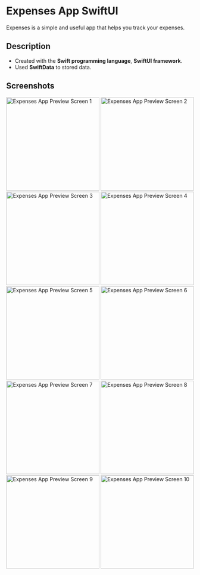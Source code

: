 # Expenses App SwiftUI
Expenses is a simple and useful app that helps you track your expenses.

## Description
- Created with the **Swift programming language**, **SwiftUI framework**.
- Used **SwiftData** to stored data.

## Screenshots
<img width="250" alt="Expenses App Preview Screen 1" src="https://github.com/user-attachments/assets/4c8f7141-537e-445b-aad6-0ac2298f5d37">
<img width="250" alt="Expenses App Preview Screen 2" src="https://github.com/user-attachments/assets/a0a9a650-b870-4722-a67f-5e25993534bd">
<img width="250" alt="Expenses App Preview Screen 3" src="https://github.com/user-attachments/assets/c4d375da-15fb-4682-8157-663ccc164d76">
<img width="250" alt="Expenses App Preview Screen 4" src="https://github.com/user-attachments/assets/d33d962d-db32-46f6-870b-18b744b57d8c">
<img width="250" alt="Expenses App Preview Screen 5" src="https://github.com/user-attachments/assets/6d2b5142-f7b9-4612-9827-c3fed1ee0929">
<img width="250" alt="Expenses App Preview Screen 6" src="https://github.com/user-attachments/assets/c9379470-adf3-464e-88e3-b4e1293baae7">
<img width="250" alt="Expenses App Preview Screen 7" src="https://github.com/user-attachments/assets/f5a9cf24-65ac-413d-b918-af7a6f61f98e">
<img width="250" alt="Expenses App Preview Screen 8" src="https://github.com/user-attachments/assets/b0feddb1-a238-43d6-b5c7-eeeecb9cc76b">
<img width="250" alt="Expenses App Preview Screen 9" src="https://github.com/user-attachments/assets/5c725a37-1cf5-4820-9106-8a1197f4a01c">
<img width="250" alt="Expenses App Preview Screen 10" src="https://github.com/user-attachments/assets/dffc54f1-2a55-48d7-9f29-9c68e449265f">
